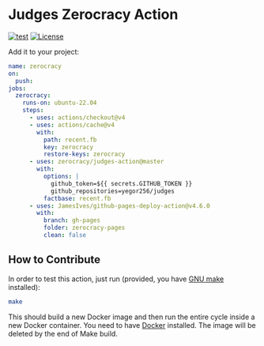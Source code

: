 # Judges Zerocracy Action

[![test](https://github.com/zerocracy/judges-action/actions/workflows/test.yml/badge.svg)](https://github.com/zerocracy/judges-action/actions/workflows/test.yml)
[![License](https://img.shields.io/badge/license-MIT-green.svg)](https://github.com/zerocracy/judges-action/blob/master/LICENSE.txt)

Add it to your project:

```yaml
name: zerocracy
on:
  push:
jobs:
  zerocracy:
    runs-on: ubuntu-22.04
    steps:
      - uses: actions/checkout@v4
      - uses: actions/cache@v4
        with:
          path: recent.fb
          key: zerocracy
          restore-keys: zerocracy
      - uses: zerocracy/judges-action@master
        with:
          options: |
            github_token=${{ secrets.GITHUB_TOKEN }}
            github_repositories=yegor256/judges
          factbase: recent.fb
      - uses: JamesIves/github-pages-deploy-action@v4.6.0
        with:
          branch: gh-pages
          folder: zerocracy-pages
          clean: false
```

## How to Contribute

In order to test this action, just run (provided, you have
[GNU make](https://www.gnu.org/software/make/) installed):

```bash
make
```

This should build a new Docker image and then run the entire cycle
inside a new Docker container. You need to have
[Docker](https://docs.docker.com/get-docker/) installed. The image
will be deleted by the end of Make build.
